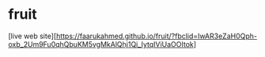 # fruit
[live web site][https://faarukahmed.github.io/fruit/?fbclid=IwAR3eZaH0Qph-oxb_2Um9Fu0qhQbuKM5vgMkAlQhj1Qi_IytqIViUaOOItok]

